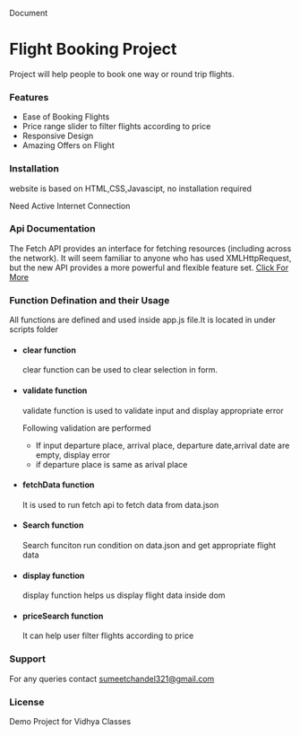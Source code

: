    Document

Flight Booking Project
======================

Project will help people to book one way or round trip flights.

### Features

*   Ease of Booking Flights
*   Price range slider to filter flights according to price
*   Responsive Design
*   Amazing Offers on Flight

### Installation

website is based on HTML,CSS,Javascipt, no installation required

Need Active Internet Connection

### Api Documentation

The Fetch API provides an interface for fetching resources (including across the network). It will seem familiar to anyone who has used XMLHttpRequest, but the new API provides a more powerful and flexible feature set. [Click For More](https://developer.mozilla.org/en-US/docs/Web/API/Fetch_API)

### Function Defination and their Usage

All functions are defined and used inside app.js file.It is located in under scripts folder

*   #### clear function
    
    clear function can be used to clear selection in form.
    
*   #### validate function
    
    validate function is used to validate input and display appropriate error
    
    Following validation are performed
    
    *   If input departure place, arrival place, departure date,arrival date are empty, display error
    *   if departure place is same as arival place
*   #### fetchData function
    
    It is used to run fetch api to fetch data from data.json
    
*   #### Search function
    
    Search funciton run condition on data.json and get appropriate flight data
    
*   #### display function
    
    display function helps us display flight data inside dom
    
*   #### priceSearch function
    
    It can help user filter flights according to price
    

### Support

For any queries contact sumeetchandel321@gmail.com

### License

Demo Project for Vidhya Classes